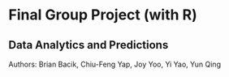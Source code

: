 # Final Group Project (with R)
## Data Analytics and Predictions

Authors: Brian Bacik, Chiu-Feng Yap, Joy Yoo, Yi Yao, Yun Qing


